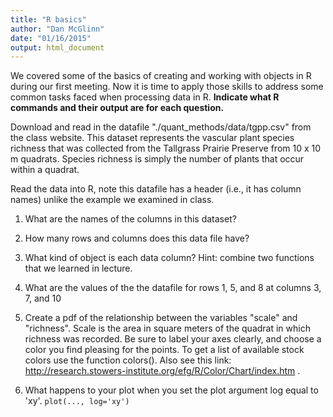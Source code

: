 ```yaml
---
title: "R basics"
author: "Dan McGlinn"
date: "01/16/2015"
output: html_document
---
```


We covered some of the basics of creating and working with objects in R during
our first meeting. Now it is time to apply those skills to address some common
tasks faced when processing data in R. **Indicate what R commands and their
output are for each question.**

Download and read in the datafile "./quant_methods/data/tgpp.csv" from the class
website. This dataset represents the vascular plant species richness that was
collected from the Tallgrass Prairie Preserve from 10 x 10 m quadrats. Species
richness is simply the number of plants that occur within a quadrat. 

Read the data into R, note this datafile has a header (i.e., it has column
names) unlike the example we examined in class.  

1. What are the names of the columns in this dataset?

2. How many rows and columns does this data file have?

3. What kind of object is each data column? Hint: combine two functions that we learned in lecture. 

4. What are the values of the the datafile for rows 1, 5, and 8 at columns 3, 
7, and 10

5. Create a pdf of the relationship between the variables "scale" and "richness". 
Scale is the area in square meters of the quadrat in which richness was
recorded. Be sure to label your axes clearly, and choose a color you find
pleasing for the points. To get a list of available stock colors use the
function colors(). Also see this link: 
http://research.stowers-institute.org/efg/R/Color/Chart/index.htm .

6. What happens to your plot when you set the plot argument log equal to 'xy'.
`plot(..., log='xy')`






